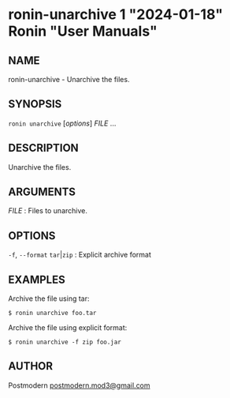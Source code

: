 # ronin-unarchive 1 "2024-01-18" Ronin "User Manuals"

## NAME

ronin-unarchive - Unarchive the files.

## SYNOPSIS

`ronin unarchive` [*options*] *FILE* ...

## DESCRIPTION

Unarchive the files.

## ARGUMENTS

*FILE*
: Files to unarchive.

## OPTIONS

`-f`, `--format` `tar`\|`zip`
: Explicit archive format

## EXAMPLES

Archive the file using tar:

    $ ronin unarchive foo.tar

Archive the file using explicit format:

    $ ronin unarchive -f zip foo.jar

## AUTHOR

Postmodern <postmodern.mod3@gmail.com>

